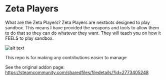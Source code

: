 # Zeta Players

What are the Zeta Players? Zeta Players are nextbots designed to play sandbox. This means I have provided the weapons and tools to allow them to do that so they can do whatever they want. They will teach you on how it FEELS to play sandbox.

![alt text](https://cdn.discordapp.com/attachments/696733081763315803/999833848223383612/20220303231739_1.jpg)

This repo is for making any contributions easier to manage


See the original addon page: https://steamcommunity.com/sharedfiles/filedetails/?id=2773405248
